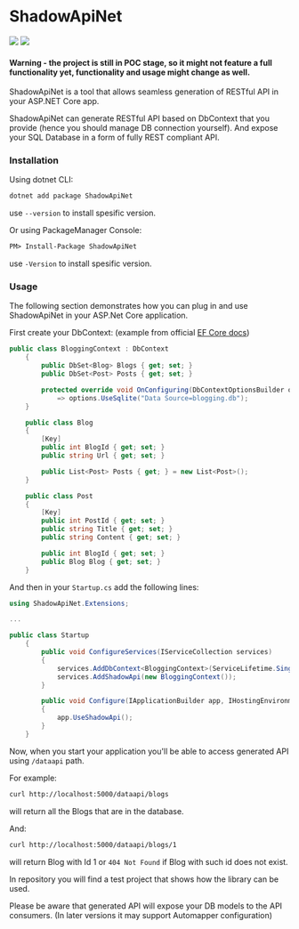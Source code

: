 # ShadowApiNet
[![](https://img.shields.io/nuget/v/ShadowApiNet?color=%231e96ff)](https://www.nuget.org/packages/ShadowApiNet/)
[![](https://github.com/n-smir/shadow-api-net/workflows/Build%20%26%20test/badge.svg?branch=master)](https://github.com/n-smir/shadow-api-net/actions?query=workflow%3A%22Build+%26+test%22)

#### Warning - the project is still in POC stage, so it might not feature a full functionality yet, functionality and usage might change as well.

ShadowApiNet is a tool that allows seamless generation of RESTful API in your ASP.NET Core app.

ShadowApiNet can generate RESTful API based on DbContext that you provide (hence you should manage DB connection yourself). 
And expose your SQL Database in a form of fully REST compliant API. 

### Installation

Using dotnet CLI:

```sh
dotnet add package ShadowApiNet
``` 
use ```--version``` to install spesific version.

Or using PackageManager Console:
```ps
PM> Install-Package ShadowApiNet
```
use ```-Version``` to install spesific version.

### Usage

The following section demonstrates how you can plug in and use ShadowApiNet in your ASP.Net Core application.

First create your DbContext: (example from official [EF Core docs](https://docs.microsoft.com/en-us/ef/core/get-started/?tabs=netcore-cli))
``` cs
public class BloggingContext : DbContext
    {
        public DbSet<Blog> Blogs { get; set; }
        public DbSet<Post> Posts { get; set; }

        protected override void OnConfiguring(DbContextOptionsBuilder options)
            => options.UseSqlite("Data Source=blogging.db");
    }

    public class Blog
    {
        [Key]
        public int BlogId { get; set; }
        public string Url { get; set; }

        public List<Post> Posts { get; } = new List<Post>();
    }

    public class Post
    {
        [Key]
        public int PostId { get; set; }
        public string Title { get; set; }
        public string Content { get; set; }

        public int BlogId { get; set; }
        public Blog Blog { get; set; }
    }
```

And then in your `Startup.cs` add the following lines:
``` cs
using ShadowApiNet.Extensions;

...

public class Startup
    {
        public void ConfigureServices(IServiceCollection services)
        {
            services.AddDbContext<BloggingContext>(ServiceLifetime.Singleton);
            services.AddShadowApi(new BloggingContext());
        }

        public void Configure(IApplicationBuilder app, IHostingEnvironment env)
        {
            app.UseShadowApi();
        }
    }
```

Now, when you start your application you'll be able to access generated API using `/dataapi` path.

For example:
``` sh
curl http://localhost:5000/dataapi/blogs
```
will return all the Blogs that are in the database.

And:

``` sh
curl http://localhost:5000/dataapi/blogs/1
```
will return Blog with Id 1 or `404 Not Found` if Blog with such id does not exist.



In repository you will find a test project that shows how the library can be used.

Please be aware that generated API will expose your DB models to the API consumers. (In later versions it may support Automapper configuration)
